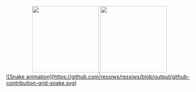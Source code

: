 <div align="center">
  <a href="https://github.com/ressiws">
  <img height="180em" src="https://github-readme-stats.vercel.app/api?username=ressiws&show_icons=true&theme=dracula&include_all_commits=true&count_private=true"/>
  <img height="180em" src="https://github-readme-stats.vercel.app/api/top-langs/?username=ressiws&layout=compact&langs_count=7&theme=dracula"/>
</div>
  <div>
   ![Snake animation](https://github.com/ressiws/ressiws/blob/output/github-contribution-grid-snake.svg)
  </div>
